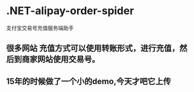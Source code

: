 # .NET-alipay-order-spider
支付宝交易号充值服务端助手
## 很多网站 充值方式可以使用转账形式，进行充值，然后到商家网站使用交易号。

## 15年的时候做了一个小的demo,今天才吧它上传
